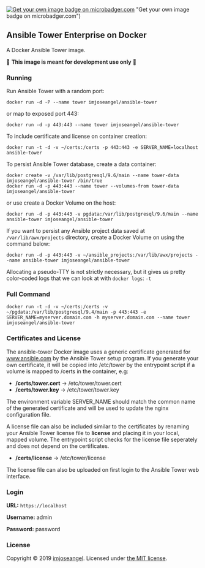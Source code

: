 [![Get your own image badge on microbadger.com](https://images.microbadger.com/badges/image/imjoseangel/ansible-tower.svg)](https://microbadger.com/images/imjoseangel/ansible-tower) "Get your own image badge on microbadger.com")

## Ansible Tower Enterprise on Docker

A Docker Ansible Tower image.

:rotating_light: **This image is meant for development use only** :rotating_light:

### Running

Run Ansible Tower with a random port:

```shell
docker run -d -P --name tower imjoseangel/ansible-tower
```

or map to exposed port 443:

```shell
docker run -d -p 443:443 --name tower imjoseangel/ansible-tower
```

To include certificate and license on container creation:

```shell
docker run -t -d -v ~/certs:/certs -p 443:443 -e SERVER_NAME=localhost  ansible-tower
```

To persist Ansible Tower database, create a data container:

```shell
docker create -v /var/lib/postgresql/9.6/main --name tower-data imjoseangel/ansible-tower /bin/true
docker run -d -p 443:443 --name tower --volumes-from tower-data imjoseangel/ansible-tower
```

or use create a Docker Volume on the host:

```shell
docker run -d -p 443:443 -v pgdata:/var/lib/postgresql/9.6/main --name ansible-tower imjoseangel/ansible-tower
```

If you want to persist any Ansible project data saved at `/var/lib/awx/projects` directory, create a Docker Volume on using the command below:

```shell
docker run -d -p 443:443 -v ~/ansible_projects:/var/lib/awx/projects --name ansible-tower imjoseangel/ansible-tower
```

Allocating a pseudo-TTY is not strictly necessary, but it gives us pretty color-coded logs that we can look at with `docker logs`:
   `-t`

### Full Command

```shell
docker run -t -d -v ~/certs:/certs -v ~/pgdata:/var/lib/postgresql/9.4/main -p 443:443 -e SERVER_NAME=myserver.domain.com -h myserver.domain.com --name tower imjoseangel/ansible-tower
```

### Certificates and License

The ansible-tower Docker image uses a generic certificate generated for www.ansible.com by the Ansible Tower setup
program. If you generate your own certificate, it will be copied into /etc/tower by the entrypoint script if a volume
is mapped to /certs in the container, e.g:

* **/certs/tower.cert** -> /etc/tower/tower.cert
* **/certs/tower.key** -> /etc/tower/tower.key

The environment variable SERVER_NAME should match the common name of the generated certificate and will be used to update
the nginx configuration file.

A license file can also be included similar to the certificates by renaming your Ansible Tower license file to **license** and
placing it in your local, mapped volume. The entrypoint script checks for the license file seperately and does not depend
on the certificates.

* **/certs/license** -> /etc/tower/license

The license file can also be uploaded on first login to the Ansible Tower web interface.

### Login

**URL:** `https://localhost`

**Username:** admin

**Password:** password

### License

Copyright © 2019 [imjoseangel](http://imjoseangel.github.com). Licensed under [the MIT license](https://github.com/imjoseangel/docker-tower/blob/master/LICENSE).
